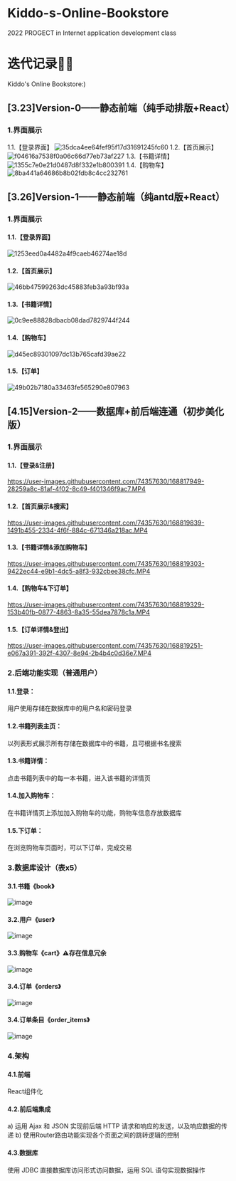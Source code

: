 # Kiddo-s-Online-Bookstore
 2022 PROGECT in Internet application development class
# 迭代记录💪💪

Kiddo's Online Bookstore:)

## [3.23]Version-0——静态前端（纯手动排版+React）
### 1.界面展示
1.1.【登录界面】
![35dca4ee64fef95f17d31691245fc60](https://user-images.githubusercontent.com/74357630/168807139-845ad1c5-ae08-4396-b255-d702ae6e5ff6.jpg)
1.2.【首页展示】
![f04616a7538f0a06c66d77eb73af227](https://user-images.githubusercontent.com/74357630/168807210-0d5f1c46-53db-417b-82ff-f8ab4bd7a2aa.png)
1.3.【书籍详情】
![1355c7e0e21d0487d8f332e1b800391](https://user-images.githubusercontent.com/74357630/168807287-3bb1b12a-9702-4c08-9134-5fce3abcadac.jpg)
1.4.【购物车】
![8ba441a64686b8b02fdb8c4cc232761](https://user-images.githubusercontent.com/74357630/168807261-e1bc0eed-c3a7-45c2-916a-1ec04344edcb.jpg)

## [3.26]Version-1——静态前端（纯antd版+React）
### 1.界面展示
#### 1.1.【登录界面】
![1253eed0a4482a4f9caeb46274ae18d](https://user-images.githubusercontent.com/74357630/168809120-4db3e2a5-6d06-4a4c-a6b2-6b5ca23d8aa1.png)

#### 1.2.【首页展示】
![46bb47599263dc45883feb3a93bf93a](https://user-images.githubusercontent.com/74357630/168809140-5d1455e5-7239-4649-b184-7c17a932f630.png)

#### 1.3.【书籍详情】
![0c9ee88828dbacb08dad7829744f244](https://user-images.githubusercontent.com/74357630/168809193-6e833ac3-8616-4497-ac83-cafda1dcb759.png)

#### 1.4.【购物车】
![d45ec89301097dc13b765cafd39ae22](https://user-images.githubusercontent.com/74357630/168809235-62bf68df-644b-40ae-991a-250e71266ddd.png)

#### 1.5.【订单】
![49b02b7180a33463fe565290e807963](https://user-images.githubusercontent.com/74357630/168809282-a69db43c-a85d-4f8c-a5bb-f0003e0943a7.png)

## [4.15]Version-2——数据库+前后端连通（初步美化版）
### 1.界面展示
#### 1.1.【登录&注册】


https://user-images.githubusercontent.com/74357630/168817949-28259a8c-81af-4f02-8c49-f401346f9ac7.MP4


#### 1.2.【首页展示&搜索】


https://user-images.githubusercontent.com/74357630/168819839-1491b455-2334-4f6f-884c-671346a218ac.MP4



#### 1.3.【书籍详情&添加购物车】

https://user-images.githubusercontent.com/74357630/168819303-9422ec44-e9b1-4dc5-a8f3-932cbee38cfc.MP4




#### 1.4.【购物车&下订单】

https://user-images.githubusercontent.com/74357630/168819329-153b40fb-0877-4863-8a35-55dea7878c1a.MP4

#### 1.5.【订单详情&登出】


https://user-images.githubusercontent.com/74357630/168819251-e067a391-392f-4307-8e94-2b4b4c0d36e7.MP4


### 2.后端功能实现（普通用户）
#### 1.1.登录：
用户使用存储在数据库中的用户名和密码登录

#### 1.2.书籍列表主页：
以列表形式展示所有存储在数据库中的书籍，且可根据书名搜索

#### 1.3.书籍详情：
点击书籍列表中的每一本书籍，进入该书籍的详情页

#### 1.4.加入购物车：
在书籍详情页上添加加入购物车的功能，购物车信息存放数据库

#### 1.5.下订单：
在浏览购物车页面时，可以下订单，完成交易


### 3.数据库设计（表x5）
#### 3.1.书籍《book》
![image](https://user-images.githubusercontent.com/74357630/168822621-b17e5e96-a63a-4e45-aa08-eb2eff7df2c9.png)

#### 3.2.用户《user》
![image](https://user-images.githubusercontent.com/74357630/168822733-31550bad-bc0a-47d3-8579-0e6b7aaee305.png)

#### 3.3.购物车《cart》⚠存在信息冗余
![image](https://user-images.githubusercontent.com/74357630/168822851-cf789208-8a08-4c07-8ebd-8ed7dcba752b.png)

#### 3.4.订单《orders》
![image](https://user-images.githubusercontent.com/74357630/168823014-9d14ef33-8356-439d-82fc-9c05dde7102c.png)

#### 3.4.订单条目《order_items》
![image](https://user-images.githubusercontent.com/74357630/168823166-1afba030-f950-4b0a-ab79-d3ddea0cda96.png)


### 4.架构 
#### 4.1.前端
React组件化

#### 4.2.前后端集成
a) 运用 Ajax 和 JSON 实现前后端 HTTP 请求和响应的发送，以及响应数据的传递
b) 使用Router路由功能实现各个页面之间的跳转逻辑的控制

#### 4.3.数据库
使用 JDBC 直接数据库访问形式访问数据，运用 SQL 语句实现数据操作
